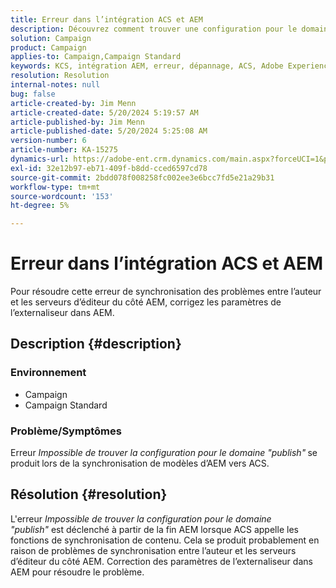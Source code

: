 ```yaml
---
title: Erreur dans l’intégration ACS et AEM
description: Découvrez comment trouver une configuration pour le domaine "publication" lors de la synchronisation de modèles de Adobe Experience Manager (AEM) vers Adobe Campaign Standard (ACS).
solution: Campaign
product: Campaign
applies-to: Campaign,Campaign Standard
keywords: KCS, intégration AEM, erreur, dépannage, ACS, Adobe Experience Manager, Adobe Campaign Standard
resolution: Resolution
internal-notes: null
bug: false
article-created-by: Jim Menn
article-created-date: 5/20/2024 5:19:57 AM
article-published-by: Jim Menn
article-published-date: 5/20/2024 5:25:08 AM
version-number: 6
article-number: KA-15275
dynamics-url: https://adobe-ent.crm.dynamics.com/main.aspx?forceUCI=1&pagetype=entityrecord&etn=knowledgearticle&id=f4fb3493-6816-ef11-9f8a-6045bd006268
exl-id: 32e12b97-eb71-409f-b8dd-cced6597cd78
source-git-commit: 2bdd078f008258fc002ee3e6bcc7fd5e21a29b31
workflow-type: tm+mt
source-wordcount: '153'
ht-degree: 5%

---
```


# Erreur dans l’intégration ACS et AEM


Pour résoudre cette erreur de synchronisation des problèmes entre l’auteur et les serveurs d’éditeur du côté AEM, corrigez les paramètres de l’externaliseur dans AEM.

## Description {#description}


### <b>Environnement</b>

- Campaign
- Campaign Standard




### <b>Problème/Symptômes</b>

Erreur *Impossible de trouver la configuration pour le domaine &quot;publish&quot;<b>* </b>se produit<b> </b>lors de la synchronisation de modèles d’AEM vers ACS.


## Résolution {#resolution}


L&#39;erreur *Impossible de trouver la configuration pour le domaine &quot;publish&quot;* est déclenché à partir de la fin AEM lorsque ACS appelle les fonctions de synchronisation de contenu. Cela se produit probablement en raison de problèmes de synchronisation entre l’auteur et les serveurs d’éditeur du côté AEM. Correction des paramètres de l’externaliseur dans AEM pour résoudre le problème.
